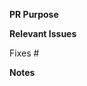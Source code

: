 **PR Purpose**

**Relevant Issues**
<!--
Automatically close relevant issues
Usage: `Fixes #<issue number>`
-->
Fixes #

**Notes**
<!--
Remember to tag this PR with a relevant label!
-->

